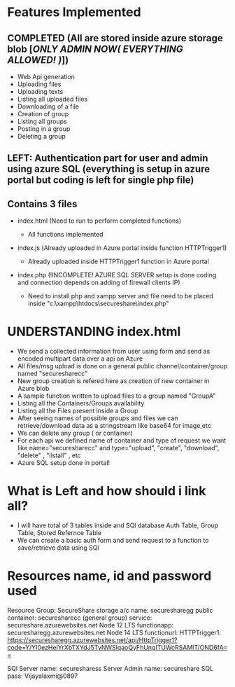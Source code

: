 # Features Implemented

## COMPLETED (All are stored inside azure storage blob [*ONLY ADMIN NOW( EVERYTHING ALLOWED! )*]) 

- Web Api generation
- Uploading files
- Uploading texts
- Listing all uploaded files
- Downloading of a file
- Creation of group 
- Listing all groups
- Posting in a group
- Deleting a group

## LEFT: Authentication part for user and admin using azure SQL (everything is setup in azure portal but coding is left for single php file) 

## Contains 3 files

- index.html (Need to run to perform completed functions)
    - All functions implemented

- index.js (Already uploaded in Azure portal inside function HTTPTrigger1)
    - Already uploaded inside HTTPTrigger1 function in Azure portal 
    
- index.php (!INCOMPLETE! AZURE SQL SERVER setup is done coding and connection depends on adding of firewall clients IP)
    - Need to install php and xampp server and file need to be placed inside "c:\xampp\htdocs\secureshare\index.php"

# UNDERSTANDING index.html

- We send a collected information from user using form and send as encoded multipart data over a api on Azure
- All files/msg upload is done on a general public channel/container/group named "securesharecc" 
- New group creation is refered here as creation of new container in Azure blob
- A sample function written to upload files to a group named "GroupA"
- Listing all the Containers/Groups availability 
- Listing all the Files present inside a Group 
- After seeing names of possible groups and files we can retrieve/download data as a stringstream like base64 for image,etc
- We can delete any group ( or container) 
- For each api we defined name of container and type of request we want like name="securesharecc" and type="upload", "create", "download", "delete" , "listall" , etc
- Azure SQL setup done in portal!

# What is Left and how should i link all?
- I will have total of 3 tables inside and SQl database Auth Table, Group Table, Stored Refernce Table
- We can create a basic auth form and send request to a function to save/retrieve data using SQl

# Resources name, id and password used

 Resource Group: SecureShare
 storage a/c name: securesharegg
 public container: securesharecc (general group)
 service: secureshare.azurewebsites.net Node 12 LTS
 functionapp: securesharegg.azurewebsites.net Node 14 LTS
 functionurl: HTTPTrigger1: https://securesharegg.azurewebsites.net/api/HttpTrigger1?code=Y/YI0ezHeIYrXbTXYdJ5TyNWSlqaoQyFhUngITUWcRSAMlT/OND6fA==

 SQl Server name: securesharess
 Server Admin name: secureshare
 SQL pass: Vijayalaxmi@0897